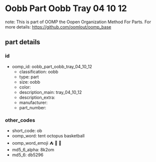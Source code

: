 # Oobb Part Oobb Tray 04 10 12  

note: This is part of OOMP the Oopen Organization Method For Parts. For more details: https://github.com/oomlout/oomp_base

##  part details





### id
* oomp_id: oobb_part_oobb_tray_04_10_12
  * classification: oobb
  * type: part
  * size: oobb
  * color: 
  * description_main: tray_04_10_12
  * description_extra: 
  * manufacturer: 
  * part_number: 

### other_codes
* short_code: ob
* oomp_word: tent octopus basketball
* oomp_word_emoji :tent: :octopus: :basketball:
* md5_6_alpha: 8k2om
* md5_6: db5296